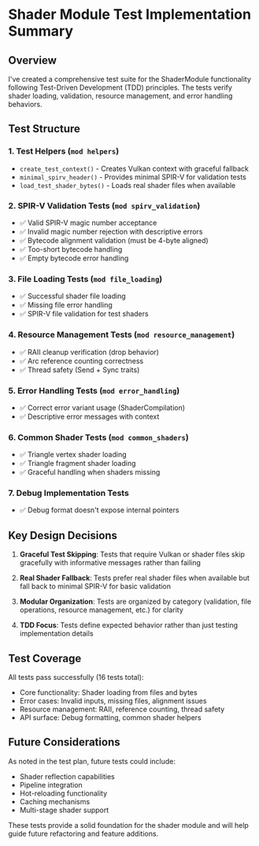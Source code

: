 # Shader Module Test Implementation Summary

## Overview
I've created a comprehensive test suite for the ShaderModule functionality following Test-Driven Development (TDD) principles. The tests verify shader loading, validation, resource management, and error handling behaviors.

## Test Structure

### 1. **Test Helpers** (`mod helpers`)
- `create_test_context()` - Creates Vulkan context with graceful fallback
- `minimal_spirv_header()` - Provides minimal SPIR-V for validation tests
- `load_test_shader_bytes()` - Loads real shader files when available

### 2. **SPIR-V Validation Tests** (`mod spirv_validation`)
- ✅ Valid SPIR-V magic number acceptance
- ✅ Invalid magic number rejection with descriptive errors
- ✅ Bytecode alignment validation (must be 4-byte aligned)
- ✅ Too-short bytecode handling
- ✅ Empty bytecode error handling

### 3. **File Loading Tests** (`mod file_loading`)
- ✅ Successful shader file loading
- ✅ Missing file error handling
- ✅ SPIR-V file validation for test shaders

### 4. **Resource Management Tests** (`mod resource_management`)
- ✅ RAII cleanup verification (drop behavior)
- ✅ Arc reference counting correctness
- ✅ Thread safety (Send + Sync traits)

### 5. **Error Handling Tests** (`mod error_handling`)
- ✅ Correct error variant usage (ShaderCompilation)
- ✅ Descriptive error messages with context

### 6. **Common Shader Tests** (`mod common_shaders`)
- ✅ Triangle vertex shader loading
- ✅ Triangle fragment shader loading
- ✅ Graceful handling when shaders missing

### 7. **Debug Implementation Tests**
- ✅ Debug format doesn't expose internal pointers

## Key Design Decisions

1. **Graceful Test Skipping**: Tests that require Vulkan or shader files skip gracefully with informative messages rather than failing

2. **Real Shader Fallback**: Tests prefer real shader files when available but fall back to minimal SPIR-V for basic validation

3. **Modular Organization**: Tests are organized by category (validation, file operations, resource management, etc.) for clarity

4. **TDD Focus**: Tests define expected behavior rather than just testing implementation details

## Test Coverage

All tests pass successfully (16 tests total):
- Core functionality: Shader loading from files and bytes
- Error cases: Invalid inputs, missing files, alignment issues
- Resource management: RAII, reference counting, thread safety
- API surface: Debug formatting, common shader helpers

## Future Considerations

As noted in the test plan, future tests could include:
- Shader reflection capabilities
- Pipeline integration
- Hot-reloading functionality
- Caching mechanisms
- Multi-stage shader support

These tests provide a solid foundation for the shader module and will help guide future refactoring and feature additions.